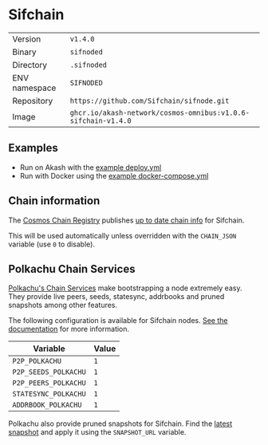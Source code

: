 # Sifchain

| | |
|---|---|
|Version|`v1.4.0`|
|Binary|`sifnoded`|
|Directory|`.sifnoded`|
|ENV namespace|`SIFNODED`|
|Repository|`https://github.com/Sifchain/sifnode.git`|
|Image|`ghcr.io/akash-network/cosmos-omnibus:v1.0.6-sifchain-v1.4.0`|

## Examples

- Run on Akash with the [example deploy.yml](./deploy.yml)
- Run with Docker using the [example docker-compose.yml](./docker-compose.yml)

## Chain information

The [Cosmos Chain Registry](https://github.com/cosmos/chain-registry) publishes [up to date chain info](https://raw.githubusercontent.com/cosmos/chain-registry/master/sifchain/chain.json) for Sifchain.

This will be used automatically unless overridden with the `CHAIN_JSON` variable (use `0` to disable).

## Polkachu Chain Services

[Polkachu's Chain Services](https://www.polkachu.com/) make bootstrapping a node extremely easy. They provide live peers, seeds, statesync, addrbooks and pruned snapshots among other features.

The following configuration is available for Sifchain nodes. [See the documentation](../README.md#polkachu-services) for more information.

|Variable|Value|
|---|---|
|`P2P_POLKACHU`|`1`|
|`P2P_SEEDS_POLKACHU`|`1`|
|`P2P_PEERS_POLKACHU`|`1`|
|`STATESYNC_POLKACHU`|`1`|
|`ADDRBOOK_POLKACHU`|`1`|

Polkachu also provide pruned snapshots for Sifchain. Find the [latest snapshot](https://polkachu.com/tendermint_snapshots/akash) and apply it using the `SNAPSHOT_URL` variable.
